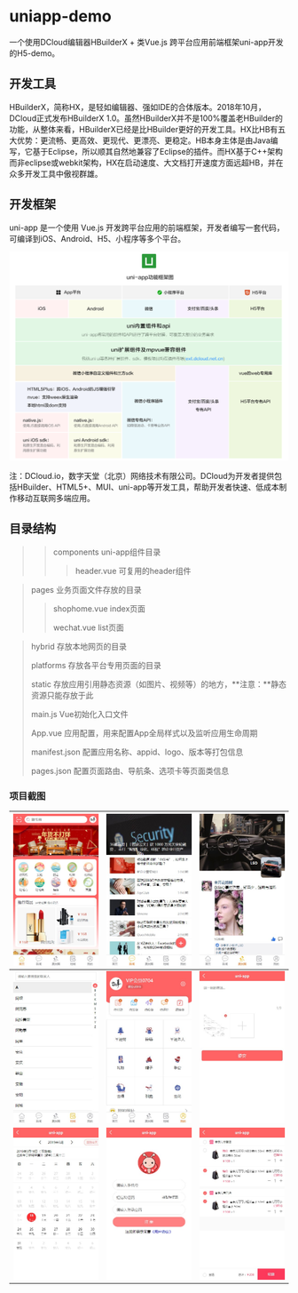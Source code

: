 # uniapp-demo

一个使用DCloud编辑器HBuilderX + 类Vue.js 跨平台应用前端框架uni-app开发的H5-demo。

## 开发工具
HBuilderX，简称HX，是轻如编辑器、强如IDE的合体版本。2018年10月，DCloud正式发布HBuilderX 1.0。虽然HBuilderX并不是100%覆盖老HBuilder的功能，从整体来看，HBuilderX已经是比HBuilder更好的开发工具。HX比HB有五大优势：更流畅、更高效、更现代、更漂亮、更稳定。HB本身主体是由Java编写，它基于Eclipse，所以顺其自然地兼容了Eclipse的插件。而HX基于C++架构而非eclipse或webkit架构，HX在启动速度、大文档打开速度方面远超HB，并在众多开发工具中傲视群雄。

## 开发框架
uni-app 是一个使用 Vue.js 开发跨平台应用的前端框架，开发者编写一套代码，可编译到iOS、Android、H5、小程序等多个平台。

![](./static/thumbnail/uni0124.png)

注：DCloud.io，数字天堂（北京）网络技术有限公司。DCloud为开发者提供包括HBuilder、HTML5+、MUI、uni-app等开发工具，帮助开发者快速、低成本制作移动互联网多端应用。

## 目录结构

>> components            uni-app组件目录
>>
>> >header.vue         可复用的header组件

>pages                            业务页面文件存放的目录
>
>>shophome.vue       index页面
>>
>>wechat.vue             list页面

> hybrid                      存放本地网页的目录
>
> platforms                存放各平台专用页面的目录
>
> static                        存放应用引用静态资源（如图片、视频等）的地方，**注意：**静态资源只能存放于此
>
> main.js                     Vue初始化入口文件
>
> App.vue                   应用配置，用来配置App全局样式以及监听应用生命周期
>
> manifest.json         配置应用名称、appid、logo、版本等打包信息
>
> pages.json              配置页面路由、导航条、选项卡等页面类信息

### 项目截图

| ![](./static/thumbnail/1.jpg) | ![](./static/thumbnail/2.jpg) | ![](./static/thumbnail/3.jpg) |
| ----------------------------- | ----------------------------- | ----------------------------- |
| ![](./static/thumbnail/4.jpg) | ![](./static/thumbnail/5.jpg) | ![](./static/thumbnail/6.jpg) |
| ![](./static/thumbnail/7.jpg) | ![](./static/thumbnail/8.jpg) | ![](./static/thumbnail/9.jpg) |

